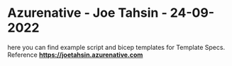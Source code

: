 # Azurenative - Joe Tahsin - 24-09-2022
here you can find example script and bicep templates for Template Specs.  
Reference <b>https://joetahsin.azurenative.com</b>
